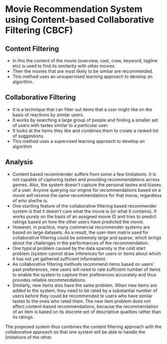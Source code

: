 # Movie Recommendation System using Content-based Collaborative Filtering (CBCF)

## Content Filtering
 - In this the content of the movie (overview, cast, crew, keyword, tagline etc) is used to find its similarity with other movies. 
 - Then the movies that are most likely to be similar are recommended. 
 - This method uses an unsupervised learning approach to develop an algorithm. 

## Collaborative Filtering
 - It is a technique that can filter out items that a user might like on the basis of reactions by similar users. 
 - It works by searching a large group of people and finding a smaller set of users with tastes similar to a particular user. 
 - It looks at the items they like and combines them to create a ranked list of suggestions.
 - This method uses a supervised learning approach to develop an algorithm

## Analysis
 - Content based recommender suffers from some a few limitations. It is not capable of capturing tastes and providing recommendations across genres. Also, the system doesn't capture the personal tastes and biases of a user. Anyone querying our engine for recommendations based on a movie will receive the same recommendations for that movie, regardless of who she/he is.
 - One startling feature of the collaborative filtering based recommender system is that it doesn't care what the movie is (or what it contains). It works purely on the basis of an assigned movie ID and tries to predict ratings based on how the other users have predicted the movie. 
 - However, in practice, many commercial recommender systems are based on large datasets. As a result, the user-item matrix used for collaborative filtering could be extremely large and sparse, which brings about the challenges in the performances of the recommendation.
 - One typical problem caused by the data sparsity is the cold start problem (system cannot draw inferences for users or items about which it has not yet gathered sufficient information). 
 - As collaborative filtering methods recommend items based on users' past preferences, new users will need to rate sufficient number of items to enable the system to capture their preferences accurately and thus provides reliable recommendations.
 - Similarly, new items also have the same problem. When new items are added to the system, they need to be rated by a substantial number of users before they could be recommended to users who have similar tastes to the ones who rated them. The new item problem does not affect content-based recommendations, because the recommendation of an item is based on its discrete set of descriptive qualities rather than its ratings.

The proposed system thus combines the content filtering approach with the collaborative approach so that one system will be able to handle the limitations of the other. 
